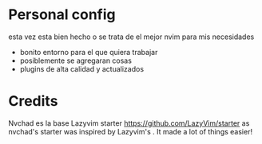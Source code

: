# Personal config 
esta vez esta bien hecho o se trata de el mejor nvim para mis necesidades

- bonito entorno para el que quiera trabajar
- posiblemente se agregaran cosas 
- plugins de alta calidad y actualizados


# Credits
Nvchad es la base 
Lazyvim starter https://github.com/LazyVim/starter as nvchad's starter was inspired by Lazyvim's . It made a lot of things easier!
